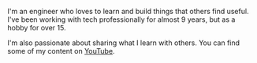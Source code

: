 I'm an engineer who loves to learn and build things that others find useful. I've been working with tech professionally for almost 9 years, but as a hobby for over 15.

I'm also passionate about sharing what I learn with others. You can find some of my content on [YouTube](https://youtube.com/@huntabyte).

